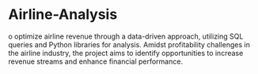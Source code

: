 # Airline-Analysis
o optimize airline revenue through a data-driven approach, utilizing SQL queries and Python libraries for analysis. Amidst profitability challenges in the airline industry, the project aims to identify opportunities to increase revenue streams and enhance financial performance.
